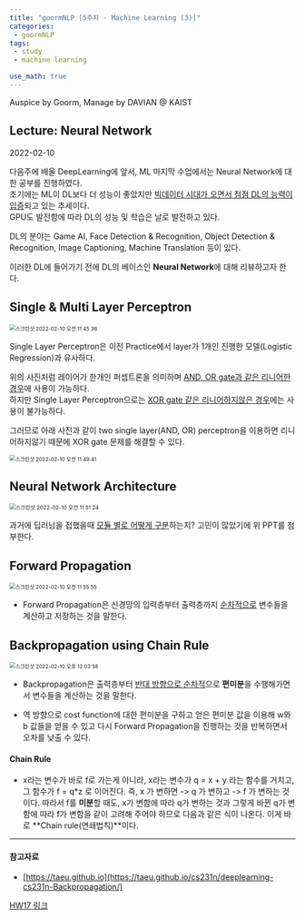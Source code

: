 ```yaml
---
title: "goormNLP [5주차 - Machine Learning (3)]"  
categories:
 - goormNLP
tags:
 - study
 - machine learning

use_math: true
---
```


Auspice by Goorm, Manage by DAVIAN @ KAIST

## Lecture: Neural Network

2022-02-10

다음주에 배울 DeepLearning에 앞서, ML 마지막 수업에서는 Neural Network에 대한 공부를 진행하였다.  
초기에는 ML이 DL보다 더 성능이 좋았지만 <u>빅데이터 시대가 오면서 점점 DL의 능력이 입증</u>되고 있는 추세이다.  
GPU도 발전함에 따라 DL의 성능 및 학습은 날로 발전하고 있다.  

DL의 분야는 Game AI, Face Detection & Recognition, Object Detection & Recognition, Image Captioning, Machine Translation 등이 있다.

이러한 DL에 들어가기 전에 DL의 베이스인 **Neural Network**에 대해 리뷰하고자 한다.



## Single & Multi Layer Perceptron

<img src="https://user-images.githubusercontent.com/67947808/153327402-6e57eccd-c856-45f9-91c9-a44ee2ce6861.png" alt="스크린샷 2022-02-10 오전 11 45 36" style="zoom:65%;" />

Single Layer Perceptron은 이전 Practice에서 layer가 1개인 진행한 모델(Logistic Regression)과 유사하다. 

위의 사진처럼 레이어가 한개인 퍼셉트론을 의미하며 <u>AND, OR gate과 같은 리니어한 경우</u>에 사용이 가능하다.  
하지만 Single Layer Perceptron으로는 <u>XOR gate 같은 리니어하지않은 경우</u>에는 사용이 불가능하다. 

그러므로 아래 사진과 같이 two single layer(AND, OR) perceptron을 이용하면 리니어하지않기 때문에 XOR gate 문제를 해결할 수 있다.

<img src="https://user-images.githubusercontent.com/67947808/153327823-00dce5de-17ba-4bb8-9a40-0d226efe0195.png" alt="스크린샷 2022-02-10 오전 11 49 41" style="zoom:65%;" />



## Neural Network Architecture

<img src="https://user-images.githubusercontent.com/67947808/153328010-bcb2a180-4af3-4f5d-b018-fd39d19af2fa.png" alt="스크린샷 2022-02-10 오전 11 51 24" style="zoom:67%;" />

과거에 딥러닝을 접했을때 <u>모듈 별로 어떻게 구분</u>하는지? 고민이 많았기에 위 PPT를 첨부한다.



## Forward Propagation

<img src="https://user-images.githubusercontent.com/67947808/153328449-06830fbb-f291-42ad-8631-c639ab5c1837.png" alt="스크린샷 2022-02-10 오전 11 55 55" style="zoom:65%;" />

- Forward Propagation은 신경망의 입력층부터 출력층까지 <u>순차적으로</u> 변수들을 계산하고 저장하는 것을 말한다.



## Backpropagation using Chain Rule

<img src="https://user-images.githubusercontent.com/67947808/153329239-aa711117-c2ac-4560-8e23-9f32b428238d.png" alt="스크린샷 2022-02-10 오후 12 03 58" style="zoom:65%;" />


- Backpropagation은 출력층부터 <u>반대 방향으로 순차적</u>으로 **편미분**을 수행해가면서 변수들을 계산하는 것을 말한다.

- 역 방향으로 cost function에 대한 편미분을 구하고 얻은 편미분 값을 이용해 w와 b 값들을 얻을 수 있고 다시 Forward Propagation을 진행하는 것을 반복하면서 오차를 낮출 수 있다.

#### Chain Rule

- x라는 변수가 바로 f로 가는게 아니라, x라는 변수가 q = x + y 라는 함수를 거치고, 그 함수가 f = q*z 로 이어진다. 
    즉, x 가 변하면 -> q 가 변하고 -> f 가 변하는 것이다. 따라서 f를 **미분**할 때도, x가 변함에 따라 q가 변하는 것과 그렇게 바뀐 q가 변함에 따라 f가 변함을 같이 고려해 주어야 하므로 다음과 같은 식이 나온다. 이게 바로 **Chain rule(연쇄법칙)**이다.

---



#### 참고자료

- [https://taeu.github.io](https://taeu.github.io/cs231n/deeplearning-cs231n-Backpropagation/)



[HW17 링크](https://github.com/wjh1065/goormNLP/blob/main/03_Machine_Learning/sol/%5BHW17%5D_LR_vs_MLP.ipynb)